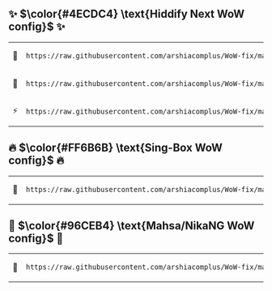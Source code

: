 <!-- HEADER -->

## ✨ $\color{#4ECDC4} \text{Hiddify Next WoW config}$ ✨


<table>
  <tr><td>🚀</td><td>

```bash
https://raw.githubusercontent.com/arshiacomplus/WoW-fix/main/subwarp/warp
```
  </td></tr>
  
  <tr><td>🔹</td><td>

```bash
https://raw.githubusercontent.com/arshiacomplus/WoW-fix/main/sing-box-hiddify.json
```
  </td></tr>

  <tr><td>⚡</td><td>

```bash
https://raw.githubusercontent.com/arshiacomplus/WoW-fix/main/warp2.json
```
  </td></tr>
</table>

## 🔥 $\color{#FF6B6B} \text{Sing-Box WoW config}$ 🔥

<table>
  <tr><td>🎯</td><td>

```bash
https://raw.githubusercontent.com/arshiacomplus/WoW-fix/main/sing-box.json
```
  </td></tr>
</table>

## 💚 $\color{#96CEB4} \text{Mahsa/NikaNG WoW config}$ 💚

<table>
  <tr><td>💎</td><td>

```bash
https://raw.githubusercontent.com/arshiacomplus/WoW-fix/main/Xray-WoW.json
```
  </td></tr>
</table>

<!-- FOOTER -->
